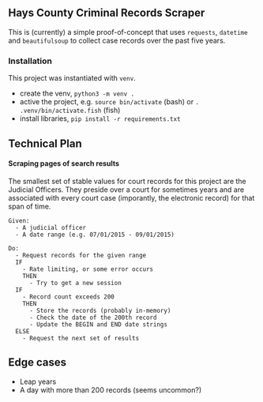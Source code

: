 ## Hays County Criminal Records Scraper

This is (currently) a simple proof-of-concept that uses `requests`, `datetime`
and `beautifulsoup` to collect case records over the past five years.

### Installation

This project was instantiated with `venv`.

- create the venv, `python3 -m venv .`
- active the project, e.g. `source bin/activate` (bash) or `. .venv/bin/activate.fish` (fish)
- install libraries, `pip install -r requirements.txt`

## Technical Plan

#### Scraping pages of search results

The smallest set of stable values for court records for this project
are the Judicial Officers. They preside over a court for sometimes years
and are associated with every court case (imporantly, the electronic record)
for that span of time.

```
Given:
  - A judicial officer
  - A date range (e.g. 07/01/2015 - 09/01/2015)

Do:
  - Request records for the given range
  IF
    - Rate limiting, or some error occurs
    THEN
      - Try to get a new session
  IF
    - Record count exceeds 200
    THEN
      - Store the records (probably in-memory)
      - Check the date of the 200th record
      - Update the BEGIN and END date strings
  ELSE
    - Request the next set of results
```

## Edge cases

- Leap years
- A day with more than 200 records (seems uncommon?)
